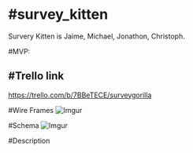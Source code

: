 #survey_kitten
=============
Survery Kitten is Jaime, Michael, Jonathon, Christoph.


#MVP:


#Trello link
-----------

https://trello.com/b/7BBeTECE/surveygorilla


#Wire Frames
![Imgur](http://i.imgur.com/MCjl6QU)

#Schema
![Imgur](http://i.imgur.com/KxBcbxa.jpg)

#Description
